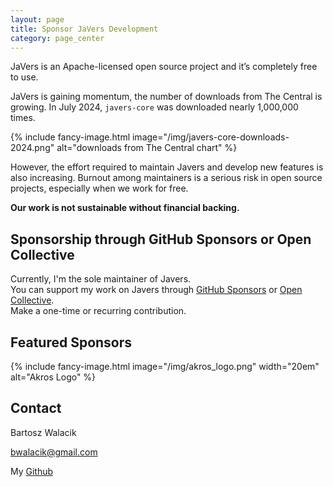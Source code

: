 ```yaml
---
layout: page
title: Sponsor JaVers Development
category: page_center
---
```


JaVers is an Apache-licensed open source project and it’s completely free to use.
 
JaVers is gaining momentum, the number of downloads from The Central is growing.
In July 2024, `javers-core` was downloaded nearly 1,000,000 times.
 
{% include fancy-image.html image="/img/javers-core-downloads-2024.png" alt="downloads from The Central chart" %}

However, the effort required to maintain Javers and develop new features is also increasing.
Burnout among maintainers is a serious risk in open source projects, especially when we work for free.

**Our work is not sustainable without financial backing.**

## Sponsorship through GitHub Sponsors or Open Collective

Currently, I'm the sole maintainer of Javers. <br/>
You can support my work on Javers through [GitHub Sponsors](https://github.com/sponsors/bartoszwalacik/)
or [Open Collective](https://opencollective.com/javers). <br/>
Make a one-time or recurring contribution.

## Featured Sponsors

{% include fancy-image.html image="/img/akros_logo.png" width="20em" alt="Akros Logo" %}

## Contact

Bartosz Walacik

[bwalacik\@gmail.com](mailto:bwalacik@gmail.com)

My [Github](https://github.com/bartoszwalacik) 
